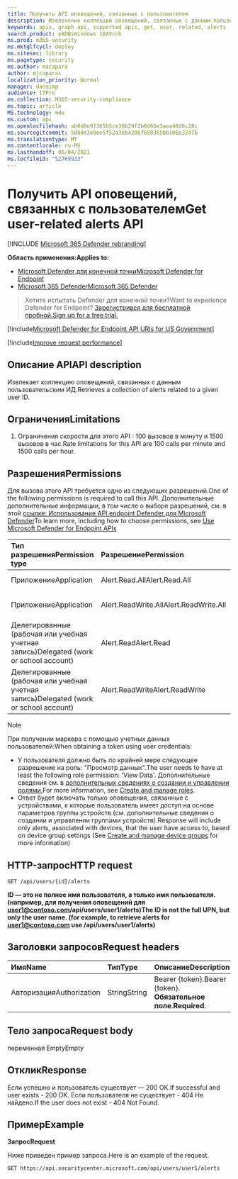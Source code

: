 ```yaml
---
title: Получить API оповещений, связанных с пользователем
description: Извлечение коллекции оповещений, связанных с данным пользовательским ИД с помощью Microsoft Defender для конечной точки.
keywords: apis, graph api, supported apis, get, user, related, alerts
search.product: eADQiWindows 10XVcnh
ms.prod: m365-security
ms.mktglfcycl: deploy
ms.sitesec: library
ms.pagetype: security
ms.author: macapara
author: mjcaparas
localization_priority: Normal
manager: dansimp
audience: ITPro
ms.collection: M365-security-compliance
ms.topic: article
MS.technology: mde
ms.custom: api
ms.openlocfilehash: ab0d0e97365b5ce38b29f2b0d65e3aea48d6c28c
ms.sourcegitcommit: 5d8de3e9ee5f52a3eb4206f690365bb108a3247b
ms.translationtype: MT
ms.contentlocale: ru-RU
ms.lasthandoff: 06/04/2021
ms.locfileid: "52769933"
---
```

# <a name="get-user-related-alerts-api"></a><span data-ttu-id="078dc-104">Получить API оповещений, связанных с пользователем</span><span class="sxs-lookup"><span data-stu-id="078dc-104">Get user-related alerts API</span></span>

[!INCLUDE [Microsoft 365 Defender rebranding](../../includes/microsoft-defender.md)]

<span data-ttu-id="078dc-105">**Область применения:**</span><span class="sxs-lookup"><span data-stu-id="078dc-105">**Applies to:**</span></span>
- [<span data-ttu-id="078dc-106">Microsoft Defender для конечной точки</span><span class="sxs-lookup"><span data-stu-id="078dc-106">Microsoft Defender for Endpoint</span></span>](https://go.microsoft.com/fwlink/p/?linkid=2154037)
- [<span data-ttu-id="078dc-107">Microsoft 365 Defender</span><span class="sxs-lookup"><span data-stu-id="078dc-107">Microsoft 365 Defender</span></span>](https://go.microsoft.com/fwlink/?linkid=2118804)

> <span data-ttu-id="078dc-108">Хотите испытать Defender для конечной точки?</span><span class="sxs-lookup"><span data-stu-id="078dc-108">Want to experience Defender for Endpoint?</span></span> [<span data-ttu-id="078dc-109">Зарегистрився для бесплатной пробной.</span><span class="sxs-lookup"><span data-stu-id="078dc-109">Sign up for a free trial.</span></span>](https://www.microsoft.com/microsoft-365/windows/microsoft-defender-atp?ocid=docs-wdatp-exposedapis-abovefoldlink) 


[!include[Microsoft Defender for Endpoint API URIs for US Government](../../includes/microsoft-defender-api-usgov.md)]

[!include[Improve request performance](../../includes/improve-request-performance.md)]

## <a name="api-description"></a><span data-ttu-id="078dc-110">Описание API</span><span class="sxs-lookup"><span data-stu-id="078dc-110">API description</span></span>
<span data-ttu-id="078dc-111">Извлекает коллекцию оповещений, связанных с данным пользовательским ИД.</span><span class="sxs-lookup"><span data-stu-id="078dc-111">Retrieves a collection of alerts related to a given user ID.</span></span>


## <a name="limitations"></a><span data-ttu-id="078dc-112">Ограничения</span><span class="sxs-lookup"><span data-stu-id="078dc-112">Limitations</span></span>
1. <span data-ttu-id="078dc-113">Ограничения скорости для этого API : 100 вызовов в минуту и 1500 вызовов в час.</span><span class="sxs-lookup"><span data-stu-id="078dc-113">Rate limitations for this API are 100 calls per minute and 1500 calls per hour.</span></span>


## <a name="permissions"></a><span data-ttu-id="078dc-114">Разрешения</span><span class="sxs-lookup"><span data-stu-id="078dc-114">Permissions</span></span>
<span data-ttu-id="078dc-115">Для вызова этого API требуется одно из следующих разрешений.</span><span class="sxs-lookup"><span data-stu-id="078dc-115">One of the following permissions is required to call this API.</span></span> <span data-ttu-id="078dc-116">Дополнительные дополнительные информации, в том числе о выборе разрешений, см. в этой [ссылке: Использование API endpoint Defender для Microsoft Defender](apis-intro.md)</span><span class="sxs-lookup"><span data-stu-id="078dc-116">To learn more, including how to choose permissions, see [Use Microsoft Defender for Endpoint APIs](apis-intro.md)</span></span>

<span data-ttu-id="078dc-117">Тип разрешения</span><span class="sxs-lookup"><span data-stu-id="078dc-117">Permission type</span></span> |   <span data-ttu-id="078dc-118">Разрешение</span><span class="sxs-lookup"><span data-stu-id="078dc-118">Permission</span></span>  |   <span data-ttu-id="078dc-119">Имя отображения разрешений</span><span class="sxs-lookup"><span data-stu-id="078dc-119">Permission display name</span></span>
:---|:---|:---
<span data-ttu-id="078dc-120">Приложение</span><span class="sxs-lookup"><span data-stu-id="078dc-120">Application</span></span> |   <span data-ttu-id="078dc-121">Alert.Read.All</span><span class="sxs-lookup"><span data-stu-id="078dc-121">Alert.Read.All</span></span> |    <span data-ttu-id="078dc-122">'Read all alerts'</span><span class="sxs-lookup"><span data-stu-id="078dc-122">'Read all alerts'</span></span>
<span data-ttu-id="078dc-123">Приложение</span><span class="sxs-lookup"><span data-stu-id="078dc-123">Application</span></span> |   <span data-ttu-id="078dc-124">Alert.ReadWrite.All</span><span class="sxs-lookup"><span data-stu-id="078dc-124">Alert.ReadWrite.All</span></span> |   <span data-ttu-id="078dc-125">'Read and write all alerts'</span><span class="sxs-lookup"><span data-stu-id="078dc-125">'Read and write all alerts'</span></span>
<span data-ttu-id="078dc-126">Делегированные (рабочая или учебная учетная запись)</span><span class="sxs-lookup"><span data-stu-id="078dc-126">Delegated (work or school account)</span></span> | <span data-ttu-id="078dc-127">Alert.Read</span><span class="sxs-lookup"><span data-stu-id="078dc-127">Alert.Read</span></span> | <span data-ttu-id="078dc-128">'Read alerts'</span><span class="sxs-lookup"><span data-stu-id="078dc-128">'Read alerts'</span></span>
<span data-ttu-id="078dc-129">Делегированные (рабочая или учебная учетная запись)</span><span class="sxs-lookup"><span data-stu-id="078dc-129">Delegated (work or school account)</span></span> | <span data-ttu-id="078dc-130">Alert.ReadWrite</span><span class="sxs-lookup"><span data-stu-id="078dc-130">Alert.ReadWrite</span></span> | <span data-ttu-id="078dc-131">'Read and write alerts'</span><span class="sxs-lookup"><span data-stu-id="078dc-131">'Read and write alerts'</span></span>

>[!Note]
> <span data-ttu-id="078dc-132">При получении маркера с помощью учетных данных пользователей:</span><span class="sxs-lookup"><span data-stu-id="078dc-132">When obtaining a token using user credentials:</span></span>
>- <span data-ttu-id="078dc-133">У пользователя должно быть по крайней мере следующее разрешение на роль: "Просмотр данных".</span><span class="sxs-lookup"><span data-stu-id="078dc-133">The user needs to have at least the following role permission: 'View Data'.</span></span> <span data-ttu-id="078dc-134">Дополнительные сведения см. в [дополнительных сведениях о создании и управлении ролями.](user-roles.md)</span><span class="sxs-lookup"><span data-stu-id="078dc-134">For more information, see [Create and manage roles](user-roles.md).</span></span>
>- <span data-ttu-id="078dc-135">Ответ будет включать только оповещения, связанные с устройствами, к которые пользователь имеет [](machine-groups.md) доступ на основе параметров группы устройств (см. дополнительные сведения о создании и управлении группами устройств).</span><span class="sxs-lookup"><span data-stu-id="078dc-135">Response will include only alerts, associated with devices, that the user have access to, based on device group settings (See [Create and manage device groups](machine-groups.md) for more information)</span></span>

## <a name="http-request"></a><span data-ttu-id="078dc-136">HTTP-запрос</span><span class="sxs-lookup"><span data-stu-id="078dc-136">HTTP request</span></span>
```
GET /api/users/{id}/alerts
```

<span data-ttu-id="078dc-137">**ID — это не полное имя пользователя, а только имя пользователя. (например, для получения оповещений для user1@contoso.com/api/users/user1/alerts)**</span><span class="sxs-lookup"><span data-stu-id="078dc-137">**The ID is not the full UPN, but only the user name. (for example, to retrieve alerts for user1@contoso.com use /api/users/user1/alerts)**</span></span>

## <a name="request-headers"></a><span data-ttu-id="078dc-138">Заголовки запросов</span><span class="sxs-lookup"><span data-stu-id="078dc-138">Request headers</span></span>

<span data-ttu-id="078dc-139">Имя</span><span class="sxs-lookup"><span data-stu-id="078dc-139">Name</span></span> | <span data-ttu-id="078dc-140">Тип</span><span class="sxs-lookup"><span data-stu-id="078dc-140">Type</span></span> | <span data-ttu-id="078dc-141">Описание</span><span class="sxs-lookup"><span data-stu-id="078dc-141">Description</span></span>
:---|:---|:---
<span data-ttu-id="078dc-142">Авторизация</span><span class="sxs-lookup"><span data-stu-id="078dc-142">Authorization</span></span> | <span data-ttu-id="078dc-143">String</span><span class="sxs-lookup"><span data-stu-id="078dc-143">String</span></span> | <span data-ttu-id="078dc-144">Bearer {token}.</span><span class="sxs-lookup"><span data-stu-id="078dc-144">Bearer {token}.</span></span> <span data-ttu-id="078dc-145">**Обязательное поле**.</span><span class="sxs-lookup"><span data-stu-id="078dc-145">**Required**.</span></span>


## <a name="request-body"></a><span data-ttu-id="078dc-146">Тело запроса</span><span class="sxs-lookup"><span data-stu-id="078dc-146">Request body</span></span>
<span data-ttu-id="078dc-147">переменная Empty</span><span class="sxs-lookup"><span data-stu-id="078dc-147">Empty</span></span>

## <a name="response"></a><span data-ttu-id="078dc-148">Отклик</span><span class="sxs-lookup"><span data-stu-id="078dc-148">Response</span></span>
<span data-ttu-id="078dc-149">Если успешно и пользователь существует — 200 ОК.</span><span class="sxs-lookup"><span data-stu-id="078dc-149">If successful and user exists - 200 OK.</span></span> <span data-ttu-id="078dc-150">Если пользователя не существует - 404 Не найдено.</span><span class="sxs-lookup"><span data-stu-id="078dc-150">If the user does not exist - 404 Not Found.</span></span> 


## <a name="example"></a><span data-ttu-id="078dc-151">Пример</span><span class="sxs-lookup"><span data-stu-id="078dc-151">Example</span></span>

<span data-ttu-id="078dc-152">**Запрос**</span><span class="sxs-lookup"><span data-stu-id="078dc-152">**Request**</span></span>

<span data-ttu-id="078dc-153">Ниже приведен пример запроса.</span><span class="sxs-lookup"><span data-stu-id="078dc-153">Here is an example of the request.</span></span>

```http
GET https://api.securitycenter.microsoft.com/api/users/user1/alerts
```

